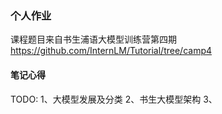 ### 个人作业
课程题目来自书生浦语大模型训练营第四期 https://github.com/InternLM/Tutorial/tree/camp4

#### 笔记心得
TODO:
1、大模型发展及分类
2、书生大模型架构
3、
